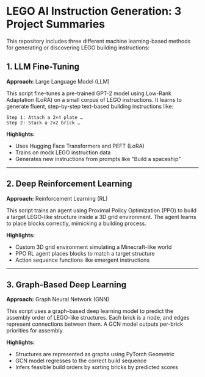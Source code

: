 # LEGO AI Instruction Generation: 3 Project Summaries

This repository includes three different machine learning-based methods for generating or discovering LEGO building instructions:

## 1. LLM Fine-Tuning

**Approach:** Large Language Model (LLM)

This script fine-tunes a pre-trained GPT-2 model using Low-Rank Adaptation (LoRA) on a small corpus of LEGO instructions. It learns to generate fluent, step-by-step text-based building instructions like:

```
Step 1: Attach a 2×4 plate …
Step 2: Stack a 2×2 brick …
```

**Highlights:**
- Uses Hugging Face Transformers and PEFT (LoRA)
- Trains on mock LEGO instruction data
- Generates new instructions from prompts like "Build a spaceship"

---

## 2. Deep Reinforcement Learning

**Approach:** Reinforcement Learning (RL)

This script trains an agent using Proximal Policy Optimization (PPO) to build a target LEGO-like structure inside a 3D grid environment. The agent learns to place blocks correctly, mimicking a building process.

**Highlights:**
- Custom 3D grid environment simulating a Minecraft-like world
- PPO RL agent places blocks to match a target structure
- Action sequence functions like emergent instructions

---

## 3. Graph-Based Deep Learning

**Approach:** Graph Neural Network (GNN)

This script uses a graph-based deep learning model to predict the assembly order of LEGO-like structures. Each brick is a node, and edges represent connections between them. A GCN model outputs per-brick priorities for assembly.

**Highlights:**
- Structures are represented as graphs using PyTorch Geometric
- GCN model regresses to the correct build sequence
- Infers feasible build orders by sorting bricks by predicted scores

